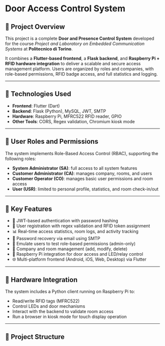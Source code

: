 # Door Access Control System

## 📌 Project Overview

This project is a complete **Door and Presence Control System** developed for the course _Project and Laboratory on Embedded Communication Systems_ at **Politecnico di Torino**.

It combines a **Flutter-based frontend**, a **Flask backend**, and **Raspberry Pi + RFID hardware integration** to deliver a scalable and secure access management platform. Users are organized by roles and companies, with role-based permissions, RFID badge access, and full statistics and logging.

---

## 🔧 Technologies Used

- **Frontend**: Flutter (Dart)
- **Backend**: Flask (Python), MySQL, JWT, SMTP
- **Hardware**: Raspberry Pi, MFRC522 RFID reader, GPIO
- **Other Tools**: CORS, Regex validation, Chromium kiosk mode

---

## 👥 User Roles and Permissions

The system implements Role-Based Access Control (RBAC), supporting the following roles:

- **System Administrator (SA)**: full access to all system features
- **Customer Administrator (CA)**: manages company, rooms, and users
- **Customer Operator (CO)**: manages basic user permissions and room access
- **User (USR)**: limited to personal profile, statistics, and room check-in/out

---

## 📱 Key Features

- 🔐 JWT-based authentication with password hashing
- 🧾 User registration with regex validation and RFID token assignment
- 📊 Real-time access statistics, room logs, and activity tracking
- 📩 Password recovery via email using SMTP
- 🧪 Emulate users to test role-based permissions (admin-only)
- 🏢 Company and room management (add, modify, delete)
- 📡 Raspberry Pi integration for door access and LED/relay control
- 🌐 Multi-platform frontend (Android, iOS, Web, Desktop) via Flutter

---

## 🧪 Hardware Integration

The system includes a Python client running on Raspberry Pi to:

- Read/write RFID tags (MFRC522)
- Control LEDs and door mechanisms
- Interact with the backend to validate room access
- Run a browser in kiosk mode for touch display operation

---

## 📂 Project Structure

